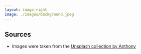 ```yaml
---
layout: image-right
image: ./images/background.jpeg
---
```


## Sources

* Images were taken from the [Unsplash collection by Anthony](https://unsplash.com/collections/94734566/slidev)
